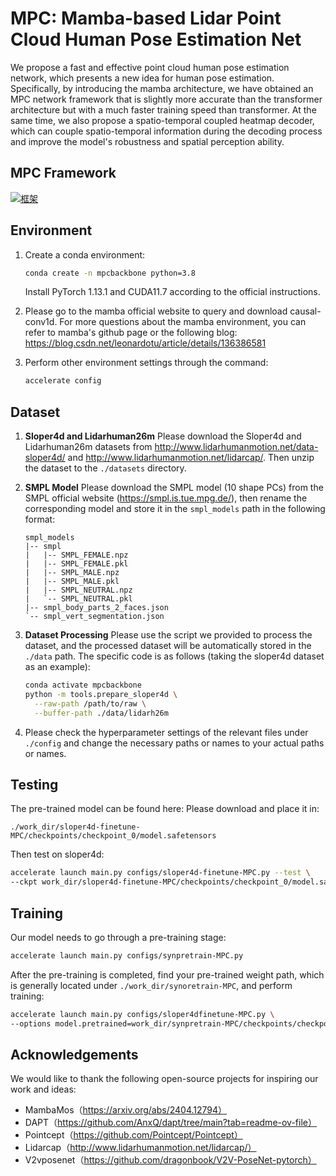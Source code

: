 # MPC: Mamba-based Lidar Point Cloud Human Pose Estimation Net

We propose a fast and effective point cloud human pose estimation network, which presents a new idea for human pose estimation. Specifically, by introducing the mamba architecture, we have obtained an MPC network framework that is slightly more accurate than the transformer architecture but with a much faster training speed than transformer. At the same time, we also propose a spatio-temporal coupled heatmap decoder, which can couple spatio-temporal information during the decoding process and improve the model's robustness and spatial perception ability.

## MPC Framework
[![框架](https://t5.picb.cc/2025/07/30/noazoG.jpeg)](https://www.picb.cc/image/%E5%9B%BE%E4%B8%89%E6%94%B9%E5%AD%97%E4%BD%93.noazoG)
## Environment

1. Create a conda environment:

   ```bash
   conda create -n mpcbackbone python=3.8
   ```

   Install PyTorch 1.13.1 and CUDA11.7 according to the official instructions.

2. Please go to the mamba official website to query and download causal-conv1d. For more questions about the mamba environment, you can refer to mamba's github page or the following blog: https://blog.csdn.net/leonardotu/article/details/136386581

3. Perform other environment settings through the command:

   ```bash
   accelerate config
   ```

## Dataset

1. **Sloper4d and Lidarhuman26m**
   Please download the Sloper4d and Lidarhuman26m datasets from http://www.lidarhumanmotion.net/data-sloper4d/ and http://www.lidarhumanmotion.net/lidarcap/. Then unzip the dataset to the `./datasets` directory.

2. **SMPL Model**
   Please download the SMPL model (10 shape PCs) from the SMPL official website (https://smpl.is.tue.mpg.de/), then rename the corresponding model and store it in the `smpl_models` path in the following format:

   ```plaintext
   smpl_models
   |-- smpl
   |   |-- SMPL_FEMALE.npz
   |   |-- SMPL_FEMALE.pkl
   |   |-- SMPL_MALE.npz
   |   |-- SMPL_MALE.pkl
   |   |-- SMPL_NEUTRAL.npz
   |   `-- SMPL_NEUTRAL.pkl
   |-- smpl_body_parts_2_faces.json
   `-- smpl_vert_segmentation.json
   ```

3. **Dataset Processing**
   Please use the script we provided to process the dataset, and the processed dataset will be automatically stored in the `./data` path. The specific code is as follows (taking the sloper4d dataset as an example):

   ```bash
   conda activate mpcbackbone
   python -m tools.prepare_sloper4d \
     --raw-path /path/to/raw \
     --buffer-path ./data/lidarh26m
   ```

4. Please check the hyperparameter settings of the relevant files under `./config` and change the necessary paths or names to your actual paths or names.

## Testing

The pre-trained model can be found here:
Please download and place it in:

```plaintext
./work_dir/sloper4d-finetune-MPC/checkpoints/checkpoint_0/model.safetensors
```

Then test on sloper4d:

```bash
accelerate launch main.py configs/sloper4d-finetune-MPC.py --test \
--ckpt work_dir/sloper4d-finetune-MPC/checkpoints/checkpoint_0/model.safetensors
```

## Training

Our model needs to go through a pre-training stage:

```bash
accelerate launch main.py configs/synpretrain-MPC.py
```

After the pre-training is completed, find your pre-trained weight path, which is generally located under `./work_dir/synoretrain-MPC`, and perform training:

```bash
accelerate launch main.py configs/sloper4dfinetune-MPC.py \
--options model.pretrained=work_dir/synpretrain-MPC/checkpoints/checkpoint_0/model.safetensors
```

## Acknowledgements

We would like to thank the following open-source projects for inspiring our work and ideas:

- MambaMos（https://arxiv.org/abs/2404.12794）
- DAPT（https://github.com/AnxQ/dapt/tree/main?tab=readme-ov-file）
- Pointcept（https://github.com/Pointcept/Pointcept）
- Lidarcap（http://www.lidarhumanmotion.net/lidarcap/）
- V2vposenet（https://github.com/dragonbook/V2V-PoseNet-pytorch）
